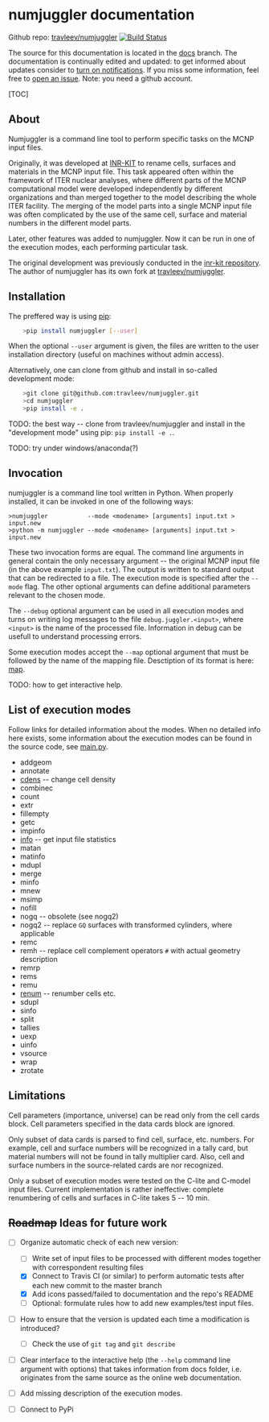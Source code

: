 # numjuggler documentation



Github repo: [travleev/numjuggler](https://github.com/travleev/numjuggler)
[![Build Status](https://travis-ci.org/travleev/numjuggler.svg?branch=master)](https://travis-ci.org/travleev/numjuggler)

The source for this documentation is located in the
[docs](https://github.com/travleev/numjuggler/tree/docs) branch. The
documentation is continually edited and updated: to get informed about updates
consider to [turn on
notifications](https://github.com/travleev/numjuggler/subscription). If you
miss some information, feel free to [open an
issue](https://github.com/travleev/numjuggler/issues/new).  Note: you need a
github account. 

[TOC]

## About 

Numjuggler is a command line tool to perform specific tasks on the MCNP input
files. 

Originally, it was developed at [INR-KIT](https://www.inr.kit.edu) to rename
cells, surfaces and materials in the MCNP input file. This task appeared
often within the framework of ITER nuclear analyses, where different parts of
the MCNP computational model were developed independently by different
organizations and than merged together to the model describing the whole ITER
facility. The merging of the model parts into a single MCNP input file was
often complicated by the use of the same cell, surface and material numbers
in the different model parts. 

Later, other features was added to numjuggler. Now it can be run in one of
the execution modes, each performing particular task. 

The original development was previously conducted in the [inr-kit
repository](https://github.com/inr-kit/numjuggler). The author of numjuggler
has its own fork at [travleev/numjuggler](https://github.com/travleev/numjuggler). 


## Installation 
The preffered way is using [pip](https://pip.pypa.io/en/stable/): 

```bash
    >pip install numjuggler [--user]
```
When the optional ``--user`` argument is given, the files are written to the
user installation directory (useful on machines without admin access). 


Alternatively, one can clone from github and install in so-called development mode:

```bash
    >git clone git@github.com:travleev/numjuggler.git
    >cd numjuggler
    >pip install -e .
```

TODO: the best way -- clone from travleev/numjuggler and install in the
"development mode" using pip: `pip install -e .`. 

TODO: try under windows/anaconda(?)

## Invocation

numjuggler is a command line tool written in Python. When properly installed,
it can be invoked in one of the following ways:

    >numjuggler           --mode <modename> [arguments] input.txt > input.new
    >python -m numjuggler --mode <modename> [arguments] input.txt > input.new
    
These two invocation forms are equal. The command line arguments in general
contain the only necessary argument -- the original MCNP input file (in the
above example `input.txt`). The output is written to standard output that can
be redirected to a file. The execution mode is specified after the  `--mode`
flag. The other optional arguments can define additional parameters relevant
to the chosen mode. 

The ``--debug`` optional argument can be used in all execution modes and turns on writing log
messages to the file ``debug.juggler.<input>``, where ``<input>`` is the name of the 
processed file. Information in debug can be usefull to understand processing errors.

Some execution modes accept the ``--map`` optional argument that must be followed by the name of the mapping file.
Desctiption of its format is here: [map](map.md).

TODO: how to get interactive help. 


## List of execution modes

Follow links for detailed information about the modes. When no detailed
info here exists, some information about the execution modes can be
found in the source code, see
[main.py](https://github.com/travleev/numjuggler/blob/master/numjuggler/main.py).


* addgeom
* annotate
* [cdens](cdens.md) -- change cell density
* combinec
* count
* extr
* fillempty
* getc
* impinfo
* [info](info.md) -- get input file statistics
* matan
* matinfo
* mdupl
* merge
* minfo
* mnew
* msimp
* nofill
* nogq -- obsolete (see nogq2)
* nogq2 -- replace ``GQ`` surfaces with transformed cylinders, where applicable
* remc
* remh -- replace cell complement operators ``#`` with actual geometry description
* remrp
* rems
* remu
* [renum](renum.md) -- renumber cells etc.
* sdupl
* sinfo
* split
* tallies
* uexp
* uinfo
* vsource
* wrap
* zrotate



## Limitations

Cell parameters (importance, universe) can be read only from the cell cards
block. Cell parameters specified in the data cards block are ignored.

Only subset of data cards is parsed to find cell, surface, etc. numbers. For
example, cell and surface numbers will be recognized in a tally card, but
material numbers will not be found in tally multiplier card. Also, cell and
surface numbers in the source-related cards are nor recognized.

Only a subset of execution modes were tested on the C-lite and C-model input
files. Current implementation is rather ineffective: complete renumbering of
cells and surfaces in C-lite takes 5 -- 10 min.

## ~~Roadmap~~ Ideas for future work

- [ ] Organize automatic check of each new version: 
  
    - [ ] Write set of input files to be processed with different modes together with correspondent 
      resulting files
    - [x] Connect to Travis CI (or similar) to perform automatic tests after each new commit to the master branch
    - [x] Add icons passed/failed to documentation and the repo's README
    - [ ] Optional: formulate rules how to add new examples/test input files. 

- [ ] How to ensure that the version is updated each time a modification is introduced?

    - [ ] Check the use of ``git tag`` and ``git describe``

- [ ] Clear interface to the interactive help (the ``--help`` command line argument with options) that takes information from docs folder, i.e. originates from the same source as the online web documentation.
  
- [ ] Add missing description of the execution modes.  
  
- [ ] Connect to PyPi
